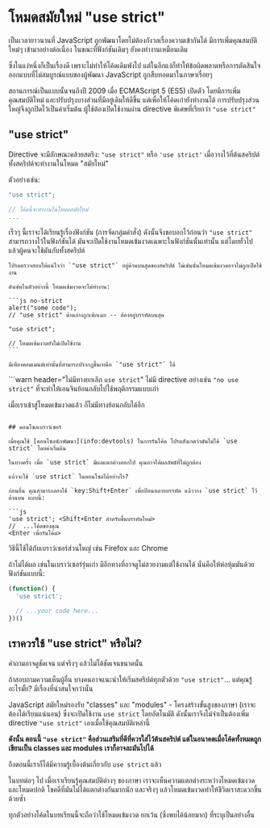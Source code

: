 # โหมดสมัยใหม่ "use strict" 

เป็นเวลายาวนานที่ JavaScript ถูกพัฒนาโดยไม่ต้องกังวลเรื่องความเข้ากันได้ มีการเพิ่มคุณสมบัติใหม่ๆ เข้ามาอย่างต่อเนื่อง ในขณะที่ฟังก์ชันเดิมๆ ยังคงทำงานเหมือนเดิม 

ซึ่งในแง่หนึ่งก็เป็นเรื่องดี เพราะไม่ทำให้โค้ดเดิมพังไป แต่ในอีกแง่ก็ทำให้ข้อผิดพลาดหรือการตัดสินใจออกแบบที่ไม่สมบูรณ์แบบของผู้พัฒนา JavaScript ถูกสืบทอดมาในภาษาเรื่อยๆ 

สถานการณ์เป็นแบบนั้นจนถึงปี 2009 เมื่อ ECMAScript 5 (ES5) เปิดตัว โดยมีการเพิ่มคุณสมบัติใหม่ และปรับปรุงบางส่วนที่มีอยู่เดิมให้ดีขึ้น แต่เพื่อให้โค้ดเก่ายังทำงานได้ การปรับปรุงส่วนใหญ่จึงถูกปิดไว้เป็นค่าเริ่มต้น ผู้ใช้ต้องเปิดใช้งานผ่าน directive พิเศษที่เรียกว่า `"use strict"`

## "use strict"

Directive จะมีลักษณะคล้ายสตริง: `"use strict"` หรือ `'use strict'` เมื่อวางไว้ที่ต้นสคริปต์ ทั้งสคริปต์จะทำงานในโหมด "สมัยใหม่"

ตัวอย่างเช่น:

```js
"use strict";

// โค้ดนี้จะทำงานในโหมดสมัยใหม่
...
```

เร็วๆ นี้เราจะได้เรียนรู้เรื่องฟังก์ชัน (การจัดกลุ่มคำสั่ง) ดังนั้นจึงขอบอกไว้ก่อนว่า `"use strict"` สามารถวางไว้ในฟังก์ชันได้ มันจะเปิดใช้งานโหมดเข้มงวดเฉพาะในฟังก์ชันนั้นเท่านั้น แต่โดยทั่วไปแล้วผู้คนจะใช้มันกับทั้งสคริปต์

````warn header="ตรวจสอบให้แน่ใจว่า \"use strict\" อยู่ที่ต้นสคริปต์"
โปรดตรวจสอบให้แน่ใจว่า `"use strict"` อยู่ด้านบนสุดของสคริปต์ ไม่เช่นนั้นโหมดเข้มงวดอาจไม่ถูกเปิดใช้งาน

ดังเช่นในตัวอย่างนี้ โหมดเข้มงวดจะไม่ทำงาน:

```js no-strict
alert("some code");
// "use strict" ด้านล่างถูกเพิกเฉย -- ต้องอยู่บรรทัดบนสุด

"use strict";

// โหมดเข้มงวดยังไม่เปิดใช้งาน
```

มีเพียงคอมเมนต์เท่านั้นที่สามารถปรากฏขึ้นเหนือ `"use strict"` ได้
````

```warn header="ไม่มีทางยกเลิก `use strict`"
ไม่มี directive อย่างเช่น `"no use strict"` ที่จะทำให้เอนจินย้อนกลับไปใช้พฤติกรรมแบบเก่า

เมื่อเราเข้าสู่โหมดเข้มงวดแล้ว ก็ไม่มีทางย้อนกลับได้อีก
```

## คอนโซลเบราว์เซอร์

เมื่อคุณใช้ [คอนโซลนักพัฒนา](info:devtools) ในการรันโค้ด โปรดสังเกตว่ามันไม่ได้ `use strict` โดยค่าเริ่มต้น

ในบางครั้ง เมื่อ `use strict` มีผลแตกต่างออกไป คุณอาจได้ผลลัพธ์ที่ไม่ถูกต้อง 

แล้วจะใช้ `use strict` ในคอนโซลได้อย่างไร?

ก่อนอื่น คุณสามารถลองใช้ `key:Shift+Enter` เพื่อป้อนหลายบรรทัด แล้ววาง `use strict` ไว้ด้านบน แบบนี้:

```js
'use strict'; <Shift+Enter สำหรับขึ้นบรรทัดใหม่>
//  ...โค้ดของคุณ
<Enter เพื่อรันโค้ด>
```

วิธีนี้ใช้ได้กับเบราว์เซอร์ส่วนใหญ่ เช่น Firefox และ Chrome

ถ้าไม่ได้ผล เช่นในเบราว์เซอร์รุ่นเก่า มีอีกทางที่อาจดูไม่สวยงามแต่ใช้งานได้ นั่นคือให้ห่อหุ้มมันด้วยฟังก์ชันแบบนี้:

```js
(function() {
  'use strict';

  // ...your code here...
})()
```

## เราควรใช้ "use strict" หรือไม่?

คำถามอาจดูชัดเจน แต่จริงๆ แล้วไม่ได้ชัดเจนขนาดนั้น

ถ้าสอบถามความเห็นผู้อื่น บางคนอาจแนะนำให้เริ่มสคริปต์ทุกตัวด้วย `"use strict"`... แต่คุณรู้อะไรมั้ย? มีเรื่องที่น่าสนใจกว่านั้น

JavaScript สมัยใหม่รองรับ "classes" และ "modules" - โครงสร้างขั้นสูงของภาษา (เราจะต้องได้เรียนแน่นอน) ซึ่งจะเปิดใช้งาน `use strict` โดยอัตโนมัติ ดังนั้นเราจึงไม่จำเป็นต้องเพิ่ม directive `"use strict"` เองเมื่อใช้คุณสมบัติเหล่านี้

**ดังนั้น ตอนนี้ `"use strict"` คือส่วนเสริมที่ดีที่ควรใส่ไว้ต้นสคริปต์ แต่ในอนาคตเมื่อโค้ดทั้งหมดถูกเขียนเป็น classes และ modules เราก็อาจละมันไปได้**

ถึงตอนนี้เราก็ได้มีความรู้เบื้องต้นเกี่ยวกับ `use strict` แล้ว

ในบทต่อๆ ไป เมื่อเราเรียนรู้คุณสมบัติต่างๆ ของภาษา เราจะเห็นความแตกต่างระหว่างโหมดเข้มงวดและโหมดปกติ โชคดีที่มันไม่ได้แตกต่างกันมากนัก และจริงๆ แล้วโหมดเข้มงวดทำให้ชีวิตเราสะดวกขึ้นด้วยซ้ำ

ทุกตัวอย่างโค้ดในบทเรียนนี้จะถือว่าใช้โหมดเข้มงวด ยกเว้น (ซึ่งพบได้น้อยมาก) ที่ระบุเป็นอย่างอื่น
